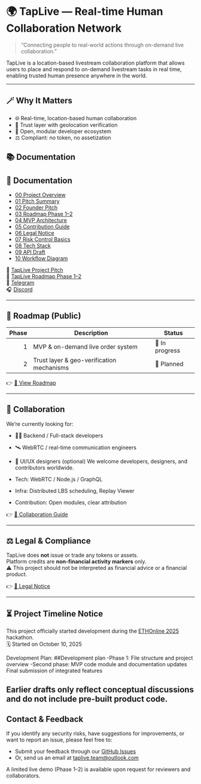 # 🌍 TapLive — Real-time Human Collaboration Network

> “Connecting people to real-world actions through on-demand live collaboration.”

TapLive is a location-based livestream collaboration platform that allows users to place and respond to on-demand livestream tasks in real time, enabling trusted human presence anywhere in the world.

---

## 🪄 Why It Matters
- 🌐 Real-time, location-based human collaboration  
- 🔐 Trust layer with geolocation verification  
- 🤝 Open, modular developer ecosystem  
- ⚖️ Compliant: no token, no assetization

## 📚 Documentation

## 📂 Documentation

- [00 Project Overview](./docs/00_project-overview.md)
- [01 Pitch Summary](./docs/01_pitch-summary.md)
- [02 Founder Pitch](./docs/02_pitch.md)
- [03 Roadmap Phase 1–2](./docs/03_roadmap-phase-1-2.md)
- [04 MVP Architecture](./docs/04_mvp-architecture.md)
- [05 Contribution Guide](./docs/05_contribution-guide.md)
- [06 Legal Notice](./docs/06_legal-notice.md)
- [07 Risk Control Basics](./docs/07_risk-control-basics.md)
- [08 Tech Stack](./docs/08_tech-stack.md)
- [09 API Draft](./docs/09_api-draft.md)
- [10 Workflow Diagram](./docs/10_workflow-diagram.md)

📘 [TapLive Project Pitch](https://www.notion.so/TapLive-Project-Pitch-289943c0201980249cafd292b7d904d8)  
🧭 [TapLive Roadmap Phase 1–2](https://www.notion.so/TapLive-Roadmap-Phase-1-2-289943c0201980f4a78aeb7cc191c17a)  
💬 [Telegram](https://t.me/taplive_global)  
🎧 [Discord](https://discord.gg/bJfcHpvwBw)

---

## 🧭 Roadmap (Public)
| Phase | Description                                    | Status          |
|------:|-----------------------------------------------|-----------------|
| 1     | MVP & on-demand live order system             | 🚧 In progress  |
| 2     | Trust layer & geo-verification mechanisms     | 🧭 Planned      |

👉 [🧭 View Roadmap](./docs/articles/roadmap-phase1-2.md)

---

## 👥 Collaboration
We’re currently looking for:
- 🧑‍💻 Backend / Full-stack developers
- 🛰️ WebRTC / real-time communication engineers
- 🧭 UI/UX designers (optional)
We welcome developers, designers, and contributors worldwide.

- Tech: WebRTC / Node.js / GraphQL
- Infra: Distributed LBS scheduling, Replay Viewer
- Contribution: Open modules, clear attribution

👉 [🤝 Collaboration Guide](./docs/developer/collaboration-guide.md)

---

## ⚖️ Legal & Compliance
TapLive does **not** issue or trade any tokens or assets.  
Platform credits are **non-financial activity markers** only.  
⚠️ This project should not be interpreted as financial advice or a financial product.

👉 [📜 Legal Notice](./LEGAL_NOTICE.md)

---

## ⏳ Project Timeline Notice

This project officially started development during the [ETHOnline 2025](https://ethglobal.com/events/ethonline2025) hackathon.  
🗓️ Started on October 10, 2025

Development Plan:
##Development plan
 -Phase 1: File structure and project overview
 -Second phase: MVP code module and documentation updates
Final submission of integrated features

Earlier drafts only reflect conceptual discussions and do **not** include pre-built product code.
---

## Contact & Feedback

If you identify any security risks, have suggestions for improvements, or want to report an issue, please feel free to:
- Submit your feedback through our [GitHub Issues](https://github.com/taplivenetwork/taplive/issues)
- Or, send us an email at [taplive.team@outlook.com](mailto:taplive.team@outlook.com)

A limited live demo (Phase 1–2) is available upon request for reviewers and collaborators.